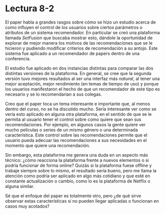# Lectura 8-2

El paper habla a grandes rasgos sobre cómo se hizo un estudio acerca de como influyen el control de los usuarios sobre ciertos parámetros o atributos de un sistema recomendador. En particular se creó una plataforma llamada *SetFusion* que buscaba mostrar esto, dándole la oportunidad de explorar de mejor manera los motivos de las recomendaciones que se le hicieron y pudiendo modificar criterios de recomendación a su antojo. Este sistema fue aplicado a un recomendador de papers dentro de una conferencia.

El estudio fue aplicado en dos instancias distintas para comparar las dos distintas versiones de la plataforma. En general, se cree que la segunda versión tuvo mejores resultados al ser una interfaz más *natural*, al tener una mejor aceptación, mejor rendimiento (en temas de tiempo de uso) y porque los usuarios manifestaron el hecho de que un recomendador de este tipo es necesario y se lo recomendarían a sus colegas.

Creo que el paper toca un tema interesante e importante que, al menos dentro del curso, no se ha discutido mucho. Sería interesante ver como se vería esto aplicado en alguna otra plataforma, en el sentido de que se le permita al usuario tener el control sobre como quiere que sean sus recomendaciones. Por ejemplo, en algunos casos la gente quiere ver mucho películas o series de un mismo género o una determinada característica. Este control sobre las recomendaciones permite que el usuario pueda adecuar las recomendaciones a sus necesidades en el momento que quiere una recomendación.

Sin embargo, esta plataforma me genera una duda en un aspecto más técnico: ¿cómo reacciona la plataforma frente a nuevos elementos o si podría funcionar de forma online? Quizás si la plataforma fuese offline y trabaje siempre sobre lo mismo, el resultado sería bueno, pero me llama la atención como podría ser aplicado en algo más cotidiano y que esté en constante actualización o cambio, como lo es la plataforma de Netflix o alguna similar.

Sé que el enfoque del paper es totalmente otro, pero ¿de qué sirve observar estas características si no pueden llegar aplicadas o funcionan en casos muy acotados?
